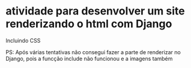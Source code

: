 # atividade para desenvolver um site renderizando o html com Django
Incluindo CSS

PS: Após várias tentativas não consegui fazer a parte de renderizar no Django, pois a funcção include não funcionou e a imagens também
